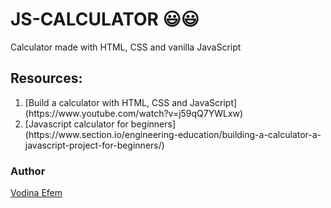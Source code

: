 # JS-CALCULATOR :smiley::smiley:
Calculator made with HTML, CSS and vanilla JavaScript

## Resources:
<ol>
<li> [Build a calculator with HTML, CSS and JavaScript](https://www.youtube.com/watch?v=j59qQ7YWLxw)</li>
<li> [Javascript calculator for beginners](https://www.section.io/engineering-education/building-a-calculator-a-javascript-project-for-beginners/)</li>
</ol>

### Author
[Vodina Efem](https://github.com/Simplyvoda)
